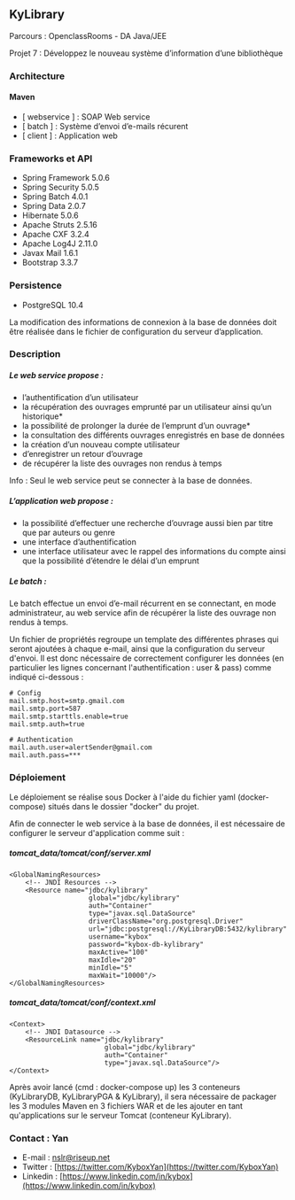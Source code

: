 ## KyLibrary
Parcours : OpenclassRooms - DA Java/JEE

Projet 7 : Développez le nouveau système d’information d’une bibliothèque

### Architecture

#### Maven

- [ webservice ] : SOAP Web service
- [ batch ] : Système d’envoi d’e-mails récurent
- [ client ] : Application web

### Frameworks et API

- Spring Framework 5.0.6
- Spring Security 5.0.5
- Spring Batch 4.0.1
- Spring Data 2.0.7
- Hibernate 5.0.6
- Apache Struts 2.5.16
- Apache CXF 3.2.4
- Apache Log4J 2.11.0
- Javax Mail 1.6.1
- Bootstrap 3.3.7

### Persistence

- PostgreSQL 10.4

La modification des informations de connexion à la base de données doit être réalisée dans le fichier de configuration du serveur d’application.

### Description

##### Le web service propose :
- l’authentification d’un utilisateur
- la récupération des ouvrages emprunté par un utilisateur ainsi qu’un historique*
- la possibilité de prolonger la durée de l’emprunt d’un ouvrage*
- la consultation des différents ouvrages enregistrés en base de données
- la création d’un nouveau compte utilisateur
- d’enregistrer un retour d’ouvrage
- de récupérer la liste des ouvrages non rendus à temps

Info : Seul le web service peut se connecter à la base de données.

##### L’application web propose :
- la possibilité d’effectuer une recherche d’ouvrage aussi bien par titre que par auteurs ou genre
- une interface d’authentification
- une interface utilisateur avec le rappel des informations du compte ainsi que la possibilité d’étendre le délai d’un emprunt

##### Le batch :
Le batch effectue un envoi d’e-mail récurrent en se connectant, en mode administrateur, au web service afin de récupérer la liste des ouvrage non rendus à temps.

Un fichier de propriétés regroupe un template des différentes phrases qui seront ajoutées à chaque e-mail, ainsi que la configuration du serveur d'envoi. Il est donc nécessaire de correctement configurer les données (en particulier les lignes concernant l'authentification : user & pass) comme indiqué ci-dessous :
```
# Config
mail.smtp.host=smtp.gmail.com
mail.smtp.port=587
mail.smtp.starttls.enable=true
mail.smtp.auth=true

# Authentication
mail.auth.user=alertSender@gmail.com
mail.auth.pass=***
```

### Déploiement

Le déploiement se réalise sous Docker à l'aide du fichier yaml (docker-compose) situés dans le dossier "docker" du projet.

Afin de connecter le web service à la base de données, il est nécessaire de configurer le serveur d'application comme suit :

##### tomcat_data/tomcat/conf/server.xml
```
<GlobalNamingResources>
    <!-- JNDI Resources -->
    <Resource name="jdbc/kylibrary" 
                    global="jdbc/kylibrary"
                    auth="Container" 
                    type="javax.sql.DataSource" 
                    driverClassName="org.postgresql.Driver"
                    url="jdbc:postgresql://KyLibraryDB:5432/kylibrary"
                    username="kybox" 
                    password="kybox-db-kylibrary" 
                    maxActive="100"
                    maxIdle="20"
                    minIdle="5"
                    maxWait="10000"/>
</GlobalNamingResources>
```

##### tomcat_data/tomcat/conf/context.xml
```
<Context>
    <!-- JNDI Datasource -->
    <ResourceLink name="jdbc/kylibrary"
                        global="jdbc/kylibrary"
                        auth="Container"
                        type="javax.sql.DataSource"/>
</Context>
```

Après avoir lancé (cmd : docker-compose up) les 3 conteneurs (KyLibraryDB, KyLibraryPGA & KyLibrary), il sera nécessaire de packager les 3 modules Maven en 3 fichiers WAR et de les ajouter en tant qu'applications sur le serveur Tomcat (conteneur KyLibrary).

### Contact : Yan

 - E-mail : [nslr@riseup.net](nslr@riseup.net)
 - Twitter : [https://twitter.com/KyboxYan](https://twitter.com/KyboxYan)
 - Linkedin : [https://www.linkedin.com/in/kybox](https://www.linkedin.com/in/kybox)